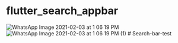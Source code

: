 # flutter_search_appbar

![WhatsApp Image 2021-02-03 at 1 06 19 PM](https://user-images.githubusercontent.com/66554769/106713602-aea57e00-6620-11eb-8dd1-4d22c341bf89.jpeg)
![WhatsApp Image 2021-02-03 at 1 06 19 PM (1)](https://user-images.githubusercontent.com/66554769/106713607-b06f4180-6620-11eb-935d-dfa5f7c50efd.jpeg)
#   S e a r c h - b a r - t e s t  
 